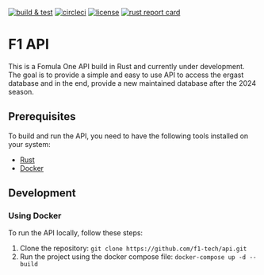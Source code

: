 [![build & test](https://img.shields.io/github/actions/workflow/status/f1-tech/api/rust.yml?logo=github)](https://github.com/f1-tech/api/blob/master/.github/workflows/rust.yml)
[![circleci](https://img.shields.io/circleci/build/gh/f1-tech/api?logo=circleci&logoColor=white&label=circleci)](https://circleci.com/gh/f1-tech/api)
[![license](https://img.shields.io/github/license/f1-tech/api)](https://www.gnu.org/licenses/gpl-3.0.en.html)
[![rust report card](https://rust-reportcard.xuri.me/badge/github.com/f1-tech/api)](https://rust-reportcard.xuri.me/report/github.com/f1-tech/api)

# F1 API

This is a Fomula One API build in Rust and currently under development. The goal is to provide a simple and easy to use API to access the ergast database and in the end, provide a new maintained database after the 2024 season.

## Prerequisites

To build and run the API, you need to have the following tools installed on your system:

- [Rust](https://www.rust-lang.org/tools/install)
- [Docker](https://docs.docker.com/get-docker/)

## Development

### Using Docker

To run the API locally, follow these steps:

1. Clone the repository: `git clone https://github.com/f1-tech/api.git`
2. Run the project using the docker compose file: `docker-compose up -d --build`
